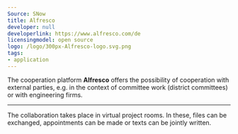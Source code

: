 ```yaml
---
Source: SNow
title: Alfresco
developer: null
developerlink: https://www.alfresco.com/de
licensingmodel: open source
logo: /logo/300px-Alfresco-logo.svg.png
tags:
- application
---
```

The cooperation platform __Alfresco__ offers the possibility of cooperation with external parties, e.g. in the context of committee work (district committees) or with engineering firms.

---

The collaboration takes place in virtual project rooms. In these, files can be exchanged, appointments can be made or texts can be jointly written. 



